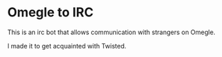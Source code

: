 Omegle to IRC
=============

This is an irc bot that allows communication with strangers on Omegle.

I made it to get acquainted with Twisted.
